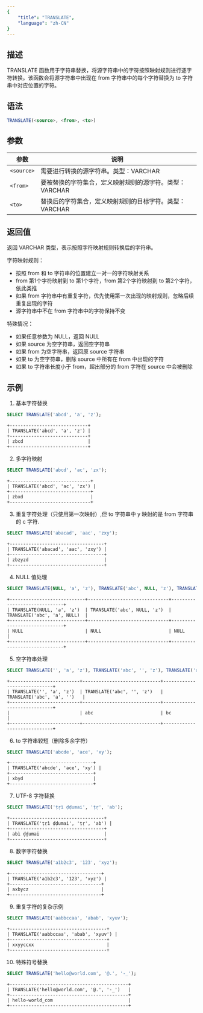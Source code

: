 ```yaml
---
{
    "title": "TRANSLATE",
    "language": "zh-CN"
}
---
```


## 描述

TRANSLATE 函数用于字符串替换，将源字符串中的字符按照映射规则进行逐字符转换。该函数会将源字符串中出现在 from 字符串中的每个字符替换为 to 字符串中对应位置的字符。

## 语法

```sql
TRANSLATE(<source>, <from>, <to>)
```

## 参数
| 参数   | 说明                                  |
| ------ | ------------------------------------- |
| `<source>` | 需要进行转换的源字符串。类型：VARCHAR |
| `<from>` | 要被替换的字符集合，定义映射规则的源字符。类型：VARCHAR |
| `<to>` | 替换后的字符集合，定义映射规则的目标字符。类型：VARCHAR |

## 返回值

返回 VARCHAR 类型，表示按照字符映射规则转换后的字符串。

字符映射规则：
- 按照 from 和 to 字符串的位置建立一对一的字符映射关系
- from 第1个字符映射到 to 第1个字符，from 第2个字符映射到 to 第2个字符，依此类推
- 如果 from 字符串中有重复字符，优先使用第一次出现的映射规则，忽略后续重复出现的字符
- 源字符串中不在 from 字符串中的字符保持不变

特殊情况：
- 如果任意参数为 NULL，返回 NULL
- 如果 source 为空字符串，返回空字符串
- 如果 from 为空字符串，返回原 source 字符串
- 如果 to 为空字符串，删除 source 中所有在 from 中出现的字符
- 如果 to 字符串长度小于 from，超出部分的 from 字符在 source 中会被删除

## 示例

1. 基本字符替换
```sql
SELECT TRANSLATE('abcd', 'a', 'z');
```
```text
+-----------------------------+
| TRANSLATE('abcd', 'a', 'z') |
+-----------------------------+
| zbcd                        |
+-----------------------------+
```

2. 多字符映射
```sql
SELECT TRANSLATE('abcd', 'ac', 'zx');
```
```text
+------------------------------+
| TRANSLATE('abcd', 'ac', 'zx') |
+------------------------------+
| zbxd                         |
+------------------------------+
```

3. 重复字符处理（只使用第一次映射）,但 to 字符串中 y 映射的是 from 字符串的 c 字符.
```sql
SELECT TRANSLATE('abacad', 'aac', 'zxy');
```
```text
+-----------------------------------+
| TRANSLATE('abacad', 'aac', 'zxy') |
+-----------------------------------+
| zbzyzd                            |
+-----------------------------------+
```

4. NULL 值处理
```sql
SELECT TRANSLATE(NULL, 'a', 'z'), TRANSLATE('abc', NULL, 'z'), TRANSLATE('abc', 'a', NULL);
```
```text
+----------------------------+------------------------------+------------------------------+
| TRANSLATE(NULL, 'a', 'z')  | TRANSLATE('abc', NULL, 'z')  | TRANSLATE('abc', 'a', NULL)  |
+----------------------------+------------------------------+------------------------------+
| NULL                       | NULL                         | NULL                         |
+----------------------------+------------------------------+------------------------------+
```

5. 空字符串处理
```sql
SELECT TRANSLATE('', 'a', 'z'), TRANSLATE('abc', '', 'z'), TRANSLATE('abc', 'a', '');
```
```text
+--------------------------+-----------------------------+-----------------------------+
| TRANSLATE('', 'a', 'z')  | TRANSLATE('abc', '', 'z')   | TRANSLATE('abc', 'a', '')   |
+--------------------------+-----------------------------+-----------------------------+
|                          | abc                         | bc                          |
+--------------------------+-----------------------------+-----------------------------+
```

6. to 字符串较短（删除多余字符）
```sql
SELECT TRANSLATE('abcde', 'ace', 'xy');
```
```text
+-------------------------------+
| TRANSLATE('abcde', 'ace', 'xy') |
+-------------------------------+
| xbyd                          |
+-------------------------------+
```

7. UTF-8 字符替换
```sql
SELECT TRANSLATE('ṭṛì ḍḍumai', 'ṭṛ', 'ab');
```
```text
+-----------------------------------+
| TRANSLATE('ṭṛì ḍḍumai', 'ṭṛ', 'ab') |
+-----------------------------------+
| abì ḍḍumai                        |
+-----------------------------------+
```

8. 数字字符替换
```sql
SELECT TRANSLATE('a1b2c3', '123', 'xyz');
```
```text
+----------------------------------+
| TRANSLATE('a1b2c3', '123', 'xyz') |
+----------------------------------+
| axbycz                           |
+----------------------------------+
```

9. 重复字符的复杂示例
```sql
SELECT TRANSLATE('aabbccaa', 'abab', 'xyuv');
```
```text
+------------------------------------+
| TRANSLATE('aabbccaa', 'abab', 'xyuv') |
+------------------------------------+
| xxyyccxx                           |
+------------------------------------+
```

10. 特殊符号替换
```sql
SELECT TRANSLATE('hello@world.com', '@.', '-_');
```
```text
+--------------------------------------------+
| TRANSLATE('hello@world.com', '@.', '-_')   |
+--------------------------------------------+
| hello-world_com                            |
+--------------------------------------------+
```